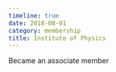 ```yaml
---
timeline: true
date: 2018-08-01
category: membership
title: Institute of Physics
---
```


Became an associate member
